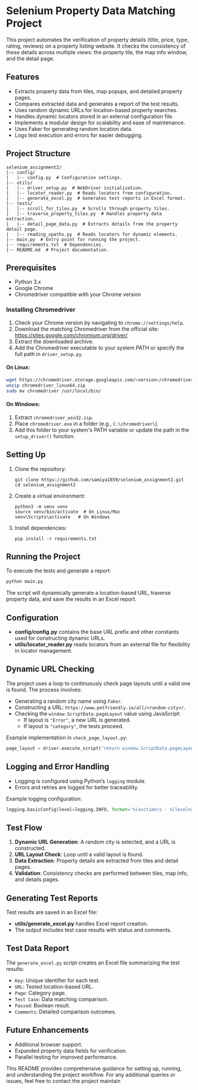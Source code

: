 
# Selenium Property Data Matching Project

This project automates the verification of property details (title, price, type, rating, reviews) on a property listing website. It checks the consistency of these details across multiple views: the property tile, the map info window, and the detail page.

## Features
- Extracts property data from tiles, map popups, and detailed property pages.
- Compares extracted data and generates a report of the test results.
- Uses random dynamic URLs for location-based property searches.
- Handles dynamic locators stored in an external configuration file.
- Implements a modular design for scalability and ease of maintenance.
- Uses Faker for generating random location data.
- Logs test execution and errors for easier debugging.

## Project Structure
```
selenium_assignment2/
|-- config/
|   |-- config.py  # Configuration settings.
|-- utils/
|   |-- driver_setup.py  # WebDriver initialization.
|   |-- locator_reader.py  # Reads locators from configuration.
|   |-- generate_excel.py  # Generates test reports in Excel format.
|-- tests/
|   |-- scroll_for_tiles.py  # Scrolls through property tiles.
|   |-- traverse_property_tiles.py  # Handles property data extraction.
|   |-- detail_page_data.py  # Extracts details from the property detail page.
|   |-- reading_xpaths.py  # Reads locators for dynamic elements.
|-- main.py  # Entry point for running the project.
|-- requirements.txt  # Dependencies.
|-- README.md  # Project documentation.
```

## Prerequisites
- Python 3.x
- Google Chrome
- Chromedriver compatible with your Chrome version

### Installing Chromedriver

1. Check your Chrome version by navigating to `chrome://settings/help`.
2. Download the matching Chromedriver from the official site: https://sites.google.com/chromium.org/driver/
3. Extract the downloaded archive.
4. Add the Chromedriver executable to your system PATH or specify the full path in `driver_setup.py`.

#### On Linux:
```bash
wget https://chromedriver.storage.googleapis.com/<version>/chromedriver_linux64.zip
unzip chromedriver_linux64.zip
sudo mv chromedriver /usr/local/bin/
```

#### On Windows:
1. Extract `chromedriver_win32.zip`.
2. Place `chromedriver.exe` in a folder (e.g., `C:\chromedriver\`).
3. Add this folder to your system's PATH variable or update the path in the `setup_driver()` function.

## Setting Up
1. Clone the repository:
   ```
   git clone https://github.com/samiya1859/selenium_assignment2.git
   cd selenium_assignment2
   ```

2. Create a virtual environment:
   ```
   python3 -m venv venv
   source venv/bin/activate  # On Linux/Mac
   venv\Scripts\activate   # On Windows
   ```

3. Install dependencies:
   ```
   pip install -r requirements.txt
   ```

## Running the Project
To execute the tests and generate a report:
```bash
python main.py
```

The script will dynamically generate a location-based URL, traverse property data, and save the results in an Excel report.

## Configuration
- **config/config.py** contains the base URL prefix and other constants used for constructing dynamic URLs.
- **utils/locator_reader.py** reads locators from an external file for flexibility in locator management.

## Dynamic URL Checking
The project uses a loop to continuously check page layouts until a valid one is found. The process involves:
- Generating a random city name using `Faker`.
- Constructing a URL: `https://www.petfriendly.io/all/<random-city>/`.
- Checking the `window.ScriptData.pageLayout` value using JavaScript:
  - If layout is `"Error"`, a new URL is generated.
  - If layout is `"category"`, the tests proceed.

Example implementation in `check_page_layout.py`:
```python
page_layout = driver.execute_script("return window.ScriptData.pageLayout")
```

## Logging and Error Handling
- Logging is configured using Python’s `logging` module.
- Errors and retries are logged for better traceability.

Example logging configuration:
```python
logging.basicConfig(level=logging.INFO, format='%(asctime)s - %(levelname)s - %(message)s')
```

## Test Flow
1. **Dynamic URL Generation**: A random city is selected, and a URL is constructed.
2. **URL Layout Check**: Loop until a valid layout is found.
3. **Data Extraction**: Property details are extracted from tiles and detail pages.
4. **Validation**: Consistency checks are performed between tiles, map info, and details pages.

## Generating Test Reports
Test results are saved in an Excel file:
- **utils/generate_excel.py** handles Excel report creation.
- The output includes test case results with status and comments.


## Test Data Report
The `generate_excel.py` script creates an Excel file summarizing the test results:
- `Key`: Unique identifier for each test.
- `URL`: Tested location-based URL.
- `Page`: Category page.
- `Test Case`: Data matching comparison.
- `Passed`: Boolean result.
- `Comments`: Detailed comparison outcomes.

## Future Enhancements
- Additional browser support.
- Expanded property data fields for verification.
- Parallel testing for improved performance.

This README provides comprehensive guidance for setting up, running, and understanding the project workflow. For any additional queries or issues, feel free to contact the project maintain




